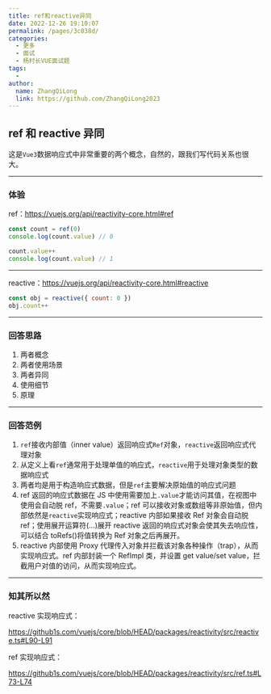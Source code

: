 ```yaml
---
title: ref和reactive异同
date: 2022-12-26 19:10:07
permalink: /pages/3c038d/
categories:
  - 更多
  - 面试
  - 杨村长VUE面试题
tags:
  -
author:
  name: ZhangQiLong
  link: https://github.com/ZhangQiLong2023
---
```


## ref 和 reactive 异同

这是`Vue3`数据响应式中非常重要的两个概念，自然的，跟我们写代码关系也很大。

---

### 体验

ref：https://vuejs.org/api/reactivity-core.html#ref

```js
const count = ref(0)
console.log(count.value) // 0

count.value++
console.log(count.value) // 1
```

---

reactive：https://vuejs.org/api/reactivity-core.html#reactive

```js
const obj = reactive({ count: 0 })
obj.count++
```

---

### 回答思路

1. 两者概念
2. 两者使用场景
3. 两者异同
4. 使用细节
5. 原理

---

### 回答范例

1. `ref`接收内部值（inner value）返回响应式`Ref`对象，`reactive`返回响应式代理对象
2. 从定义上看`ref`通常用于处理单值的响应式，`reactive`用于处理对象类型的数据响应式
3. 两者均是用于构造响应式数据，但是`ref`主要解决原始值的响应式问题
4. ref 返回的响应式数据在 JS 中使用需要加上`.value`才能访问其值，在视图中使用会自动脱 ref，不需要`.value`；ref 可以接收对象或数组等非原始值，但内部依然是`reactive`实现响应式；reactive 内部如果接收 Ref 对象会自动脱 ref；使用展开运算符(...)展开 reactive 返回的响应式对象会使其失去响应性，可以结合 toRefs()将值转换为 Ref 对象之后再展开。
5. reactive 内部使用 Proxy 代理传入对象并拦截该对象各种操作（trap），从而实现响应式。ref 内部封装一个 RefImpl 类，并设置 get value/set value，拦截用户对值的访问，从而实现响应式。

---

### 知其所以然

reactive 实现响应式：

https://github1s.com/vuejs/core/blob/HEAD/packages/reactivity/src/reactive.ts#L90-L91

ref 实现响应式：

https://github1s.com/vuejs/core/blob/HEAD/packages/reactivity/src/ref.ts#L73-L74
